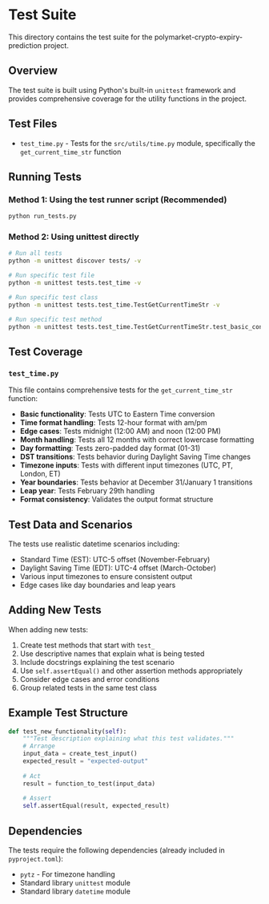 # Test Suite

This directory contains the test suite for the polymarket-crypto-expiry-prediction project.

## Overview

The test suite is built using Python's built-in `unittest` framework and provides comprehensive coverage for the utility functions in the project.

## Test Files

- `test_time.py` - Tests for the `src/utils/time.py` module, specifically the `get_current_time_str` function

## Running Tests

### Method 1: Using the test runner script (Recommended)

```bash
python run_tests.py
```

### Method 2: Using unittest directly

```bash
# Run all tests
python -m unittest discover tests/ -v

# Run specific test file
python -m unittest tests.test_time -v

# Run specific test class
python -m unittest tests.test_time.TestGetCurrentTimeStr -v

# Run specific test method
python -m unittest tests.test_time.TestGetCurrentTimeStr.test_basic_conversion_utc_to_et -v
```

## Test Coverage

### `test_time.py`

This file contains comprehensive tests for the `get_current_time_str` function:

- **Basic functionality**: Tests UTC to Eastern Time conversion
- **Time format handling**: Tests 12-hour format with am/pm
- **Edge cases**: Tests midnight (12:00 AM) and noon (12:00 PM)
- **Month handling**: Tests all 12 months with correct lowercase formatting
- **Day formatting**: Tests zero-padded day format (01-31)
- **DST transitions**: Tests behavior during Daylight Saving Time changes
- **Timezone inputs**: Tests with different input timezones (UTC, PT, London, ET)
- **Year boundaries**: Tests behavior at December 31/January 1 transitions
- **Leap year**: Tests February 29th handling
- **Format consistency**: Validates the output format structure

## Test Data and Scenarios

The tests use realistic datetime scenarios including:

- Standard Time (EST): UTC-5 offset (November-February)
- Daylight Saving Time (EDT): UTC-4 offset (March-October)
- Various input timezones to ensure consistent output
- Edge cases like day boundaries and leap years

## Adding New Tests

When adding new tests:

1. Create test methods that start with `test_`
2. Use descriptive names that explain what is being tested
3. Include docstrings explaining the test scenario
4. Use `self.assertEqual()` and other assertion methods appropriately
5. Consider edge cases and error conditions
6. Group related tests in the same test class

## Example Test Structure

```python
def test_new_functionality(self):
    """Test description explaining what this test validates."""
    # Arrange
    input_data = create_test_input()
    expected_result = "expected-output"
    
    # Act
    result = function_to_test(input_data)
    
    # Assert
    self.assertEqual(result, expected_result)
```

## Dependencies

The tests require the following dependencies (already included in `pyproject.toml`):

- `pytz` - For timezone handling
- Standard library `unittest` module
- Standard library `datetime` module